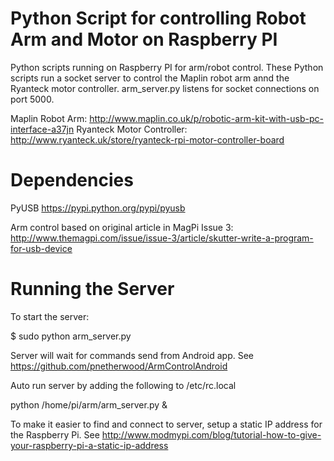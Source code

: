 # Python Script for controlling Robot Arm and Motor on Raspberry PI
Python scripts running on Raspberry PI for arm/robot control. These Python scripts run a socket server to control the Maplin robot arm annd the Ryanteck motor controller. arm_server.py listens for socket connections on port 5000.


Maplin Robot Arm: http://www.maplin.co.uk/p/robotic-arm-kit-with-usb-pc-interface-a37jn
Ryanteck Motor Controller: http://www.ryanteck.uk/store/ryanteck-rpi-motor-controller-board

Dependencies
============
PyUSB https://pypi.python.org/pypi/pyusb

Arm control based on original article in MagPi Issue 3: http://www.themagpi.com/issue/issue-3/article/skutter-write-a-program-for-usb-device

Running the Server
==================

To start the server:

  $ sudo python arm_server.py
  
Server will wait for commands send from Android app. See https://github.com/pnetherwood/ArmControlAndroid

Auto run server by adding the following to /etc/rc.local

  python /home/pi/arm/arm_server.py &
  
To make it easier to find and connect to server, setup a static IP address for the Raspberry Pi. See http://www.modmypi.com/blog/tutorial-how-to-give-your-raspberry-pi-a-static-ip-address

